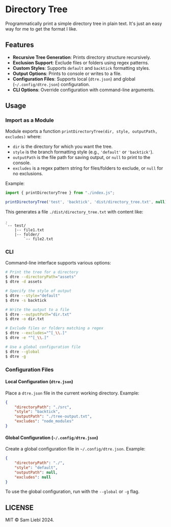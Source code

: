 # Directory Tree

Programmatically print a simple directory tree in plain text. It's just an easy way for me to get the format I like.

## Features

- **Recursive Tree Generation**: Prints directory structure recursively.
- **Exclusion Support**: Exclude files or folders using regex patterns.
- **Custom Styles**: Supports `default` and `backtick` formatting styles.
- **Output Options**: Prints to console or writes to a file.
- **Configuration Files**: Supports local (`dtre.json`) and global (`~/.config/dtre.json`) configuration.
- **CLI Options**: Override configuration with command-line arguments.

## Usage

### Import as a Module

Module exports a function `printDirectoryTree(dir, style, outputPath, excludes)` where:
- `dir` is the directory for which you want the tree.
- `style` is the branch formatting style (e.g., `'default'` or `'backtick'`).
- `outputPath` is the file path for saving output, or `null` to print to the console.
- `excludes` is a regex pattern string for files/folders to exclude, or `null` for no exclusions.

Example:

```javascript
import { printDirectoryTree } from "./index.js";

printDirectoryTree('test', 'backtick', 'dist/directory_tree.txt', null);
```

This generates a file `./dist/directory_tree.txt` with content like:

```
.
`-- test/
    |-- file1.txt
    |-- folder/
        `-- file2.txt
```

### CLI

Command-line interface supports various options:

```bash
# Print the tree for a directory
$ dtre --directoryPath="assets"
$ dtre -d assets

# Specify the style of output
$ dtre --style="default"
$ dtre -s backtick

# Write the output to a file
$ dtre --outputPath="dir.txt"
$ dtre -o dir.txt

# Exclude files or folders matching a regex
$ dtre --excludes="^[_\\.]"
$ dtre -e "^[_\\.]"

# Use a global configuration file
$ dtre --global
$ dtre -g
```

### Configuration Files

#### Local Configuration (`dtre.json`)
Place a `dtre.json` file in the current working directory. Example:

```json
{
    "directoryPath": "./src",
    "style": "backtick",
    "outputPath": "./tree-output.txt",
    "excludes": "node_modules"
}
```

#### Global Configuration (`~/.config/dtre.json`)
Create a global configuration file in `~/.config/dtre.json`. Example:

```json
{
    "directoryPath": "./",
    "style": "default",
    "outputPath": null,
    "excludes": null
}
```

To use the global configuration, run with the `--global` or `-g` flag.

## LICENSE

MIT &copy; Sam Liebl 2024.
